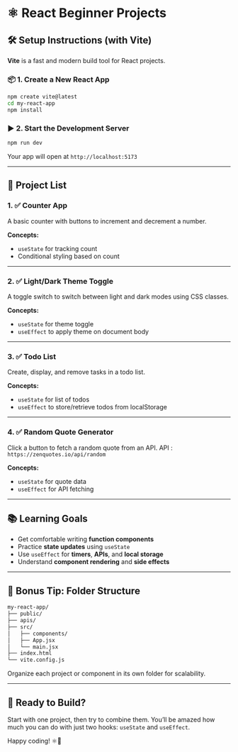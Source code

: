 # ⚛️ React Beginner Projects

## 🛠️ Setup Instructions (with Vite)

**Vite** is a fast and modern build tool for React projects.

### 📦 1. Create a New React App

```bash
npm create vite@latest
cd my-react-app
npm install
```

### ▶️ 2. Start the Development Server

```bash
npm run dev
```

Your app will open at `http://localhost:5173`

---

## 🔗 Project List

### 1. ✅ Counter App

A basic counter with buttons to increment and decrement a number.

**Concepts:**

- `useState` for tracking count
- Conditional styling based on count

---

### 2. ✅ Light/Dark Theme Toggle

A toggle switch to switch between light and dark modes using CSS classes.

**Concepts:**

- `useState` for theme toggle
- `useEffect` to apply theme on document body

---

### 3. ✅ Todo List

Create, display, and remove tasks in a todo list.

**Concepts:**

- `useState` for list of todos
- `useEffect` to store/retrieve todos from localStorage

---

### 4. ✅ Random Quote Generator

Click a button to fetch a random quote from an API.
API : `https://zenquotes.io/api/random`

**Concepts:**

- `useState` for quote data
- `useEffect` for API fetching

---

## 📚 Learning Goals

- Get comfortable writing **function components**
- Practice **state updates** using `useState`
- Use `useEffect` for **timers**, **APIs**, and **local storage**
- Understand **component rendering** and **side effects**

---

## 🧱 Bonus Tip: Folder Structure

```bash
my-react-app/
├── public/
├── apis/
├── src/
│   ├── components/
│   ├── App.jsx
│   └── main.jsx
├── index.html
└── vite.config.js
```

Organize each project or component in its own folder for scalability.

---

## 🎯 Ready to Build?

Start with one project, then try to combine them. You’ll be amazed how much you can do with just two hooks: `useState` and `useEffect`.

Happy coding! ⚛️🚀
